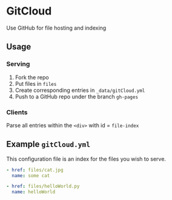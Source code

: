 # GitCloud

Use GitHub for file hosting and indexing

## Usage

### Serving

1. Fork the repo
2. Put files in `files`
3. Create corresponding entries in `_data/gitCloud.yml`
4. Push to a GitHub repo under the branch `gh-pages`

### Clients

Parse all entries within the `<div>` with id = `file-index`

## Example `gitCloud.yml`

This configuration file is an index for the files you wish to serve.

```yml
- href: files/cat.jpg
  name: some cat

- href: files/helloWorld.py
  name: helloWorld
```
